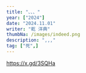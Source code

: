 ```yaml
---
title: "、、、"
year: ["2024"]
date: "2024.11.01"
writer: "乾 洋典"
thumbNa: /images/indeed.png
description: ",,,"
tag: ["死",]
---
```


<https://x.gd/3SQHa>

<!--

-->


